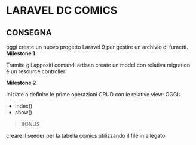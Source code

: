 # LARAVEL DC COMICS

## CONSEGNA

oggi create un nuovo progetto Laravel 9 per gestire un archivio di fumetti. <br>
**Milestone 1**

Tramite gli appositi comandi artisan create un model con relativa migration e un resource controller.

**Milestone 2**

Iniziate a definire le prime operazioni CRUD con le relative view:
OGGI:
- index()
- show()

>BONUS

 creare il seeder per la tabella comics utilizzando il file in allegato.
